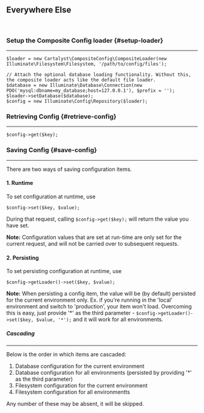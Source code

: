 ## Everywhere Else

&nbsp;

### Setup the Composite Config loader {#setup-loader}

---

	$loader = new Cartalyst\CompositeConfig\CompositeLoader(new Illuminate\Filesystem\Filesystem, '/path/to/config/files');

	// Attach the optional database loading functionality. Without this, the composite loader acts like the default file loader.
	$database = new Illuminate\Database\Connection(new PDO('mysql:dbname=my_database;host=127.0.0.1'), $prefix = '');
	$loader->setDatabase($database);
	$config = new Illuminate\Config\Repository($loader);

### Retrieving Config {#retrieve-config}

---

	$config->get($key);

### Saving Config {#save-config}

---

There are two ways of saving configuration items.

#### 1. Runtime

To set configuration at runtime, use

	$config->set($key, $value);

During that request, calling `$config->get($key);` will return the value you have set.

**Note:** Configuration values that are set at run-time are only set for the current request, and will not be carried over to subsequent requests.

#### 2. Persisting

To set persisting configuration at runtime, use

	$config->getLoader()->set($key, $value);

**Note:** When persisting a config item, the value will be (by default) persisted for the current environment only.
Ex. if you're running in the 'local' environment and switch to 'production', your item won't load.
Overcoming this is easy, just provide '*' as the third parameter - `$config->getLoader()->set($key, $value, '*');` and it will work for all environments.


##### Cascading

---

Below is the order in which items are cascaded:

1. Database configuration for the current environment
2. Database configuration for all environments (persisted by providing '*' as the third parameter)
3. Filesystem configuration for the current environment
4. Filesystem configuration for all environmentts

Any number of these may be absent, it will be skipped.
